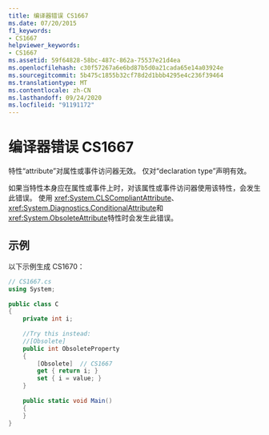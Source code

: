 ```yaml
---
title: 编译器错误 CS1667
ms.date: 07/20/2015
f1_keywords:
- CS1667
helpviewer_keywords:
- CS1667
ms.assetid: 59f64828-58bc-487c-862a-75537e21d4ea
ms.openlocfilehash: c30f57267a6e6bd87b5d0a21cada65e14a03924e
ms.sourcegitcommit: 5b475c1855b32cf78d2d1bbb4295e4c236f39464
ms.translationtype: MT
ms.contentlocale: zh-CN
ms.lasthandoff: 09/24/2020
ms.locfileid: "91191172"
---
```

# <a name="compiler-error-cs1667"></a>编译器错误 CS1667

特性“attribute”对属性或事件访问器无效。 仅对“declaration type”声明有效。  
  
 如果当特性本身应在属性或事件上时，对该属性或事件访问器使用该特性，会发生此错误。 使用 <xref:System.CLSCompliantAttribute>、 <xref:System.Diagnostics.ConditionalAttribute>和 <xref:System.ObsoleteAttribute>特性时会发生此错误。  
  
## <a name="example"></a>示例  

 以下示例生成 CS1670：  
  
```csharp  
// CS1667.cs  
using System;  
  
public class C  
{  
    private int i;  
  
    //Try this instead:  
    //[Obsolete]  
    public int ObsoleteProperty  
    {  
        [Obsolete]  // CS1667  
        get { return i; }  
        set { i = value; }  
    }  
  
    public static void Main()  
    {  
    }  
}  
```
